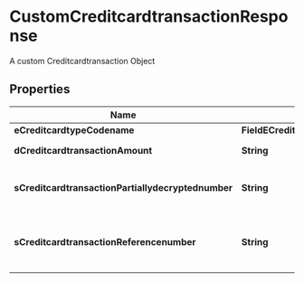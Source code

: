 

# CustomCreditcardtransactionResponse

A custom Creditcardtransaction Object

## Properties

| Name | Type | Description | Notes |
|------------ | ------------- | ------------- | -------------|
|**eCreditcardtypeCodename** | **FieldECreditcardtypeCodename** |  |  [optional] |
|**dCreditcardtransactionAmount** | **String** | The amount of the Creditcardtransaction |  |
|**sCreditcardtransactionPartiallydecryptednumber** | **String** | The partially decrypted credit card number used in the Creditcardtransaction |  |
|**sCreditcardtransactionReferencenumber** | **String** | The reference number on the creditcard service for the Creditcardtransaction |  |



